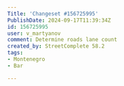 ```yaml
---
Title: 'Changeset #156725995'
PublishDate: 2024-09-17T11:39:34Z
id: 156725995
user: v_martyanov
comment: Determine roads lane count
created_by: StreetComplete 58.2
tags:
- Montenegro
- Bar

---
```


